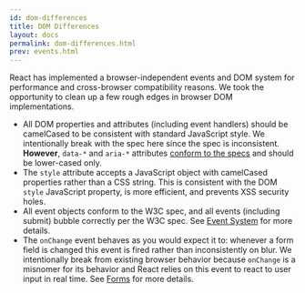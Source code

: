 ```yaml
---
id: dom-differences
title: DOM Differences
layout: docs
permalink: dom-differences.html
prev: events.html
---
```


React has implemented a browser-independent events and DOM system for performance and cross-browser compatibility reasons. We took the opportunity to clean up a few rough edges in browser DOM implementations.

* All DOM properties and attributes (including event handlers) should be camelCased to be consistent with standard JavaScript style. We intentionally break with the spec here since the spec is inconsistent. **However**, `data-*` and `aria-*` attributes [conform to the specs](https://developer.mozilla.org/en-US/docs/Web/HTML/Global_attributes#data-*) and should be lower-cased only.
* The `style` attribute accepts a JavaScript object with camelCased properties rather than a CSS string. This is consistent with the DOM `style` JavaScript property, is more efficient, and prevents XSS security holes.
* All event objects conform to the W3C spec, and all events (including submit) bubble correctly per the W3C spec. See [Event System](events.html) for more details.
* The `onChange` event behaves as you would expect it to: whenever a form field is changed this event is fired rather than inconsistently on blur. We intentionally break from existing browser behavior because `onChange` is a misnomer for its behavior and React relies on this event to react to user input in real time. See [Forms](forms.html) for more details.
